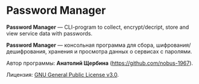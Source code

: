 # Password Manager

**Password Manager** &mdash; CLI-program to collect, encrypt/decript, store and view service data with passwords.

**Password Manager** — консольная программа для сбора, шифрования/дешифрования, хранения и просмотра данных о сервисах с паролями.

Автор программы: **Анатолий Щербина** (https://github.com/nobus-1967).

Лицензия: [GNU General Public License v3.0](https://www.gnu.org/licenses/gpl-3.0.html).
